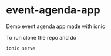 # event-agenda-app
Demo event agenda app made with ionic

To run clone the repo and do

`ionic serve`
